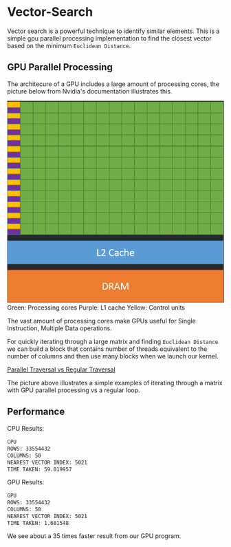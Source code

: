 # Vector-Search
Vector search is a powerful technique to identify similar elements. This is a simple gpu parallel processing implementation to find the closest vector based on the minimum `Euclidean Distance`.

## GPU Parallel Processing
The architecure of a GPU includes a large amount of processing cores, the picture below from Nvidia's documentation illustrates this.

![GPU Architecture](./images/gpu-architecture.png)
Green: Processing cores
Purple: L1 cache
Yellow: Control units

The vast amount of processing cores make GPUs useful for Single Instruction, Multiple Data operations.

For quickly iterating through a large matrix and finding `Euclidean Distance` we can build a block that contains number of threads equivalent to the number of columns and then use many blocks when we launch our kernel.

[Parallel Traversal vs Regular Traversal](./images/matrixTraversal.png)

The picture above illustrates a simple examples of iterating through a matrix with GPU parallel processing vs a regular loop.
 
## Performance
CPU Results:
```
CPU
ROWS: 33554432
COLUMNS: 50
NEAREST VECTOR INDEX: 5021
TIME TAKEN: 59.019957
```
GPU Results:
```
GPU
ROWS: 33554432
COLUMNS: 50
NEAREST VECTOR INDEX: 5021
TIME TAKEN: 1.681548
```

We see about a 35 times faster result from our GPU program.





